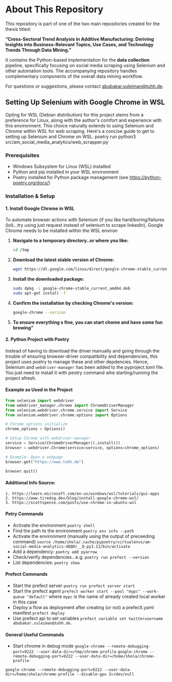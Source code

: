 # About This Repository
This repository is part of one of the two main repositories created for the thesis titled:

**“Cross-Sectoral Trend Analysis in Additive Manufacturing: Deriving Insights into Business-Relevant Topics, Use Cases, and Technology Trends Through Data Mining.”**

It contains the Python-based implementation for the **data collection** pipeline, specifically focusing on social media scraping using Selenium and other automation tools. The accompanying repository handles complementary components of the overall data mining workflow.

For questions or suggestions, please contact abubakar.suleiman@tuhh.de.


## Setting Up Selenium with Google Chrome in WSL

Opting for WSL (Debian distribution) for this project stems from a preference for Linux, along with the author's comfort and experience with this environment. This choice naturally extends to using Selenium and Chrome within WSL for web scraping. Here's a concise guide to get to setting up Selenium and Chrome on WSL.
poetry run python3 src/am_social_media_analytics/web_scrapper.py

### Prerequisites

- Windows Subsystem for Linux (WSL) installed
- Python and pip installed in your WSL environment
- Poetry installed for Python package management (see https://python-poetry.org/docs/)

### Installation & Setup

#### 1. Install Google Chrome in WSL

To automate browser actions with Selenium (if you like hard/boring/failures (lol)...try using just request instead of selenium to scrape linkedin), Google Chrome needs to be installed within the WSL environ

1. **Navigate to a temporary directory..or where you like:**

    ```bash
    cd /tmp
    ```

2. **Download the latest stable version of Chrome:**

    ```bash
    wget https://dl.google.com/linux/direct/google-chrome-stable_current_amd64.deb
    ```

3. **Install the downloaded package:**

    ```bash
    sudo dpkg -i google-chrome-stable_current_amd64.deb
    sudo apt-get install -f
    ```

4. **Confirm the installation by checking Chrome's version:**

    ```bash
    google-chrome --version
    ```
5. **To ensure everything s fine, you can start chome and have some fun browing"**

#### 2. Python Project with Poetry

Instead of having to download the driver manually and going through the trouble of ensuring browser-driver compatibility and dependencies, this project uses poetry to manage these and other depdencies. Hence, Selenium and `webdriver-manager` has been added to the pyproject.toml file. You just need to install it with peotry command whe starting/running the project afresh. 

#### Example as Used in the Project

```python
from selenium import webdriver
from webdriver_manager.chrome import ChromeDriverManager
from selenium.webdriver.chrome.service import Service
from selenium.webdriver.chrome.options import Options

# Chrome options initialize
chrome_options = Options()

# Setup Chrome with webdriver-manager
service = Service(ChromeDriverManager().install())
browser = webdriver.Chrome(service=service, options=chrome_options)

# Example: Open a webpage
browser.get("https://www.tuhh.de")

browser.quit()
```
#### Additional Info Source:
```
1. https://learn.microsoft.com/en-us/windows/wsl/tutorials/gui-apps
2. https://www.tiredsg.dev/blog/install-google-chrome-wsl/
3. https://scottspence.com/posts/use-chrome-in-ubuntu-wsl
```

#### Petry Commands
- Activate the environment
`poetry shell`
- Find the path to the environment
`poetry env info --path`
- Activate the environment (manually using the output of preceeding command)
`source /home/shola/.cache/pypoetry/virtualenvs/am-social-media-analytics-dQQDr__Q-py3.11/bin/activate`
- Add a dependency: `poetry add pyarrow`
- Check/verify dependencies...e.g. `poetry run prefect --version`
- List dependencies: `poetry show`



#### Prefect Commands
- Start the prefect server
`poetry run prefect server start`
- Start the prefect agent
`prefect worker start --pool "mypc" --work-queue "default"` where `mypc` is the name of already created local worker in this case
- Deploy a flow as deployment after creating (or not) a prefeclt.yaml manifest
`prefect deploy`
- Use prefect api to set variables
`prefect variable set twitterusername abubakar.suleiman@tuhh.de.`



#### General Useful Commands
- Start chrome in debug mode
`google-chrome --remote-debugging-port=9222 --user-data-dir=/tmp/chrome-profile`
`google-chrome --remote-debugging-port=9222 --user-data-dir=/home/shola/chrome-profile`
<!-- - `google-chrome --remote-debugging-port=9222 --user-data-dir=/tmp/chrome-profile --disable-gpu` -->

`google-chrome --remote-debugging-port=9222 --user-data-dir=/home/shola/chrome-profile --disable-gpu 2>/dev/null`